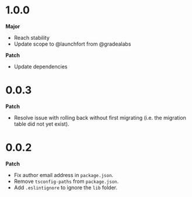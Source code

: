 # 1.0.0

**Major**

- Reach stability
- Update scope to @launchfort from @gradealabs

**Patch**

- Update dependencies


# 0.0.3

**Patch**

- Resolve issue with rolling back without first migrating (i.e. the migration
  table did not yet exist).

# 0.0.2

**Patch**

- Fix author email address in `package.json`.
- Remove `tsconfig-paths` from `package.json`.
- Add `.eslintignore` to ignore the `lib` folder.
